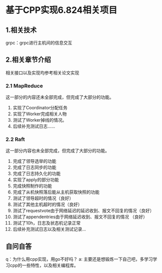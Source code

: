 # 基于CPP实现6.824相关项目
## 1.相关技术
  grpc：grpc进行主机间的信息交互
## 2.相关章节介绍
相关接口以及实现均参考相关论文实现
### 2.1 MapReduce
  这一部分的内容还未全部完成，但完成了大部分的功能。
  1. 实现了Coordinator分配任务
  2. 实现了Worker完成相关人物
  3. 测试了Worker掉线的情况。
  4. 后续补充测试日志......
### 2.2 Raft
  这一部分内容也未全部完成，但完成了大部分的功能。
  1. 完成了领导选举的功能
  2. 完成了日志同步的功能
  3. 完成了日志持久化的功能
  4. 实现了apply的部分功能
  5. 完成快照制作的功能
  6. 完成了从机快照落后能从主机获取快照的功能
  7. 测试了领导超时的情况（良好）
  8. 测试了其他主机超时的情况（良好）
  9. 测试了requestvote由于网络延迟的延迟收到、报文不回复的情况（良好）
  10. 测试了appendentries由于网络延迟收到、报文不回复的情况 （良好）
  11. 测试了10h，日志及状态机记录正常
  10. 后续补充测试日志以及相关测试记录...
## 自问自答
q：为什么用cpp实现，用go不好吗？
a: 主要还是想锻炼一下自己吧，多学习学习cpp的一些特性，以及相关编程库。